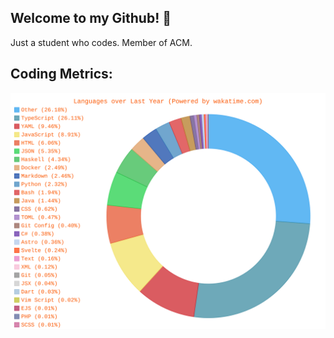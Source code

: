 ## Welcome to my Github! 👋

Just a student who codes. Member of ACM.

## Coding Metrics:

<!--START_SECTION:waka-->

<!--END_SECTION:waka-->

![Wakatime-Stats-SVG](assets/waka-stats.svg)